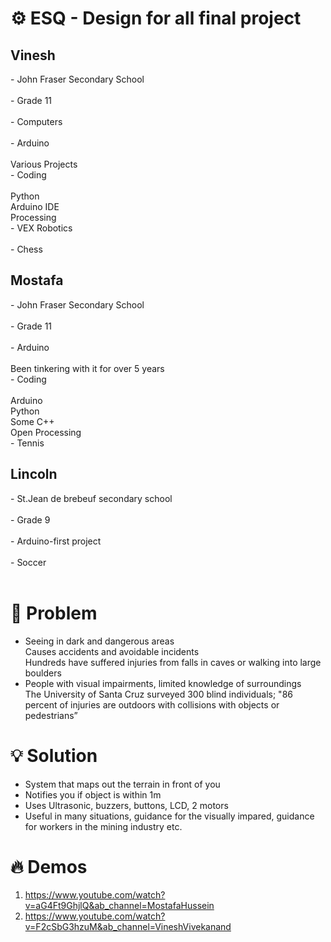# ⚙️ ESQ - Design for all final project 
<h2> Vinesh </h2>
- John Fraser Secondary School </br> </br> 
- Grade 11</br> </br> 
- Computers</br> </br> 
- Arduino </br> </br> 
Various Projects </br> 
- Coding</br> </br> 
Python</br> 
Arduino IDE</br> 
Processing </br> 
- VEX Robotics </br></br> 
- Chess 

<h2> Mostafa </h2>
- John Fraser Secondary School  </br> </br> 
- Grade 11  </br></br> 
- Arduino </br></br> 
Been tinkering with it for over 5 years </br>
- Coding </br></br> 
Arduino </br>
Python </br>
Some C++ </br>
Open Processing </br>
- Tennis </br>


<h2> Lincoln </h2>
- St.Jean de brebeuf secondary school </br></br> 
- Grade 9 </br></br> 
- Arduino-first project </br></br> 
- Soccer </br></br> 

# 🤔 Problem
- Seeing in dark and dangerous areas</br>
Causes accidents and avoidable incidents </br>
Hundreds have suffered injuries from falls in caves or walking into large boulders</br>
- People with visual impairments, limited knowledge of surroundings</br>
The University of Santa Cruz surveyed 300 blind individuals; "86 percent of injuries are outdoors with collisions with objects or pedestrians”</br>

# 💡 Solution
- System that maps out the terrain in front of you </br>
- Notifies you if object is within 1m </br>
- Uses Ultrasonic, buzzers, buttons, LCD, 2 motors</br>
- Useful in many situations, guidance for the visually impared, guidance for workers in the mining industry etc. </br>

# 🔥 Demos
1. https://www.youtube.com/watch?v=aG4Ft9GhjlQ&ab_channel=MostafaHussein
2. https://www.youtube.com/watch?v=F2cSbG3hzuM&ab_channel=VineshVivekanand

